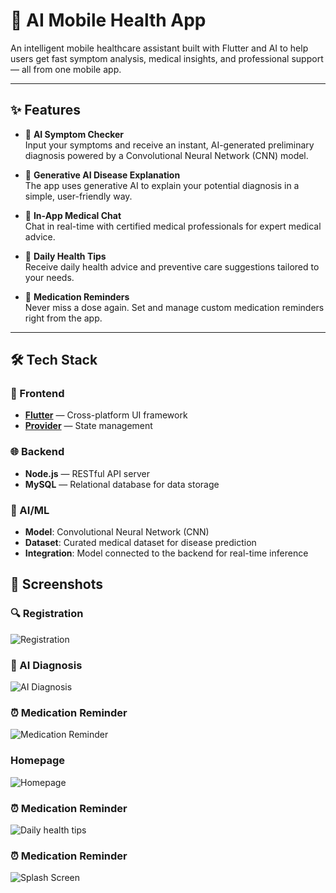 # 🧠 AI Mobile Health App

An intelligent mobile healthcare assistant built with Flutter and AI to help users get fast symptom analysis, medical insights, and professional support — all from one mobile app.

---

## ✨ Features

- 🤖 **AI Symptom Checker**  
  Input your symptoms and receive an instant, AI-generated preliminary diagnosis powered by a Convolutional Neural Network (CNN) model.

- 🧬 **Generative AI Disease Explanation**  
  The app uses generative AI to explain your potential diagnosis in a simple, user-friendly way.

- 💬 **In-App Medical Chat**  
  Chat in real-time with certified medical professionals for expert medical advice.

- 📅 **Daily Health Tips**  
  Receive daily health advice and preventive care suggestions tailored to your needs.

- 💊 **Medication Reminders**  
  Never miss a dose again. Set and manage custom medication reminders right from the app.

---

## 🛠️ Tech Stack

### 📱 Frontend
- **[Flutter](https://flutter.dev/)** — Cross-platform UI framework
- **[Provider](https://pub.dev/packages/provider)** — State management

### 🌐 Backend
- **Node.js** — RESTful API server
- **MySQL** — Relational database for data storage

### 🧠 AI/ML
- **Model**: Convolutional Neural Network (CNN)
- **Dataset**: Curated medical dataset for disease prediction
- **Integration**: Model connected to the backend for real-time inference

## 📸 Screenshots

### 🔍 Registration
![Registration](screenshots/Screenshot_1722358322.png)

### 💬 AI Diagnosis
![AI Diagnosis](screenshots/Screenshot_1725023561.png)

### ⏰ Medication Reminder
![Medication Reminder](screenshots/Screenshot_1725023881.png)

### Homepage
![Homepage](screenshots/Screenshot_1725023554.png)

### ⏰ Medication Reminder
![Daily health tips](screenshots/Screenshot_1725023900.png)

### ⏰ Medication Reminder
![Splash Screen](screenshots/Screenshot_1725024040.png)



